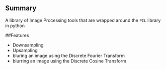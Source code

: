 ## Summary
A library of Image Processing tools that are wrapped around the `PIL` 
library in python

##Features
- Downsampling
- Upsampling
- bluring an image using the Discrete Fourier Transform
- blurring an image using the Discrete Cosine Transform
